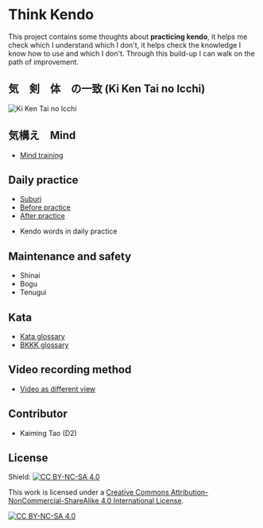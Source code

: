# Think Kendo

This project contains some thoughts about **practicing kendo**, it helps me check which I understand which I don't, it helps check the knowledge I know how to use and which I don't. Through this build-up I can walk on the path of improvement.


## 気　剣　体　の一致 (Ki Ken Tai no Icchi)

![Ki Ken Tai no Icchi](./Ki%20Ken%20Tai%20no%20Ichi.drawio.png)

## 気構え　Mind

- [Mind training](./mind-training/mind-training.md)

## Daily practice

- [Suburi](./suburi/suburi.md)
- [Before practice](./daily-practice/before-practice.md)
- [After practice](./daily-practice/after-practice.md)
<!-- - Muscle training -->
<!-- - Flexibility -->
- Kendo words in daily practice

## Maintenance and safety

- Shinai
- Bogu
- Tenugui

## Kata

- [Kata glossary](./kata/Kata%20glossary.md)
- [BKKK glossary](./kata/BKKK%20glossary.md)

## Video recording method

- [Video as different view](./video-recording/video-as-different-view.md)


<!-- ## How to help improve this project?
- email or discord?
- please use `Issues` tab to create new requests, or discuss some topics.
 -->

## Contributor

- Kaiming Tao (D2)

## License

Shield: [![CC BY-NC-SA 4.0][cc-by-nc-sa-shield]][cc-by-nc-sa]

This work is licensed under a
[Creative Commons Attribution-NonCommercial-ShareAlike 4.0 International License][cc-by-nc-sa].

[![CC BY-NC-SA 4.0][cc-by-nc-sa-image]][cc-by-nc-sa]

[cc-by-nc-sa]: http://creativecommons.org/licenses/by-nc-sa/4.0/
[cc-by-nc-sa-image]: https://licensebuttons.net/l/by-nc-sa/4.0/88x31.png
[cc-by-nc-sa-shield]: https://img.shields.io/badge/License-CC%20BY--NC--SA%204.0-lightgrey.svg
